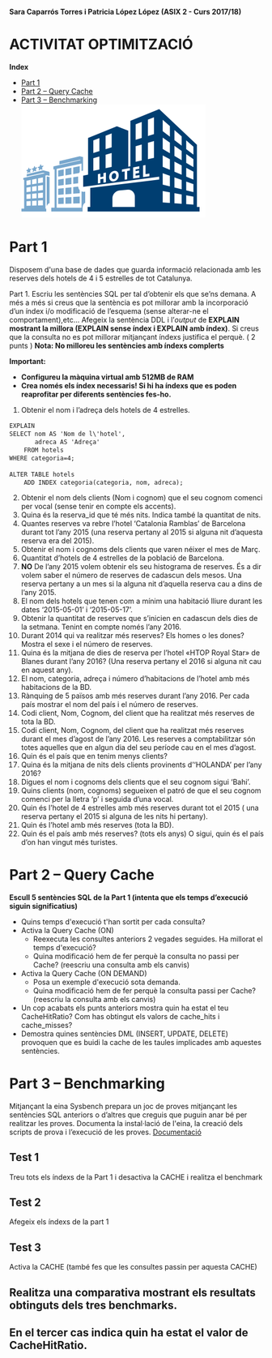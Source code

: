 **Sara Caparrós Torres i Patricia López López (ASIX 2 - Curs 2017/18)**  
# ACTIVITAT OPTIMITZACIÓ #
**Index**  
* [Part 1](#part-1)  
* [Part 2 – Query Cache](#part-2--query-cache)  
* [Part 3 – Benchmarking](#part-3--benchmarking)  
![Hotels][hotel]
# Part 1
Disposem d'una base de dades que guarda informació relacionada amb les reserves dels hotels de 4 i 5 estrelles de tot Catalunya.  

Part 1. Escriu les sentències SQL per tal d’obtenir els que se’ns demana. A més a més si creus que la sentència es pot millorar amb la incorporació d’un índex i/o modificació de l’esquema (sense alterar-ne el comportament),etc... Afegeix la sentència DDL i l’_output_ de **EXPLAIN mostrant la millora (EXPLAIN sense índex i EXPLAIN amb índex)**. Si creus que la consulta no es pot millorar mitjançant índexs justifica el perquè. ( 2 punts )
**Nota: No milloreu les sentències amb índexs complerts**

**Important:**
* **Configureu la màquina virtual amb 512MB de RAM**
* **Crea només els índex necessaris! Si hi ha índexs que es poden reaprofitar per diferents sentències fes-ho.**

1. Obtenir el nom i l’adreça dels hotels de 4 estrelles.
```
EXPLAIN 
SELECT nom AS 'Nom de l\'hotel', 
	   adreca AS 'Adreça' 
	FROM hotels 
WHERE categoria=4;

ALTER TABLE hotels
	ADD INDEX categoria(categoria, nom, adreca);
```
2. Obtenir el nom dels clients (Nom i cognom) que el seu cognom comenci per vocal (sense tenir en compte els accents).
3. Quina és la reserva_id que té més nits. Indica també la quantitat de nits.
4. Quantes reserves va rebre l’hotel ‘Catalonia Ramblas’ de Barcelona durant tot  l’any 2015 (una reserva pertany al 2015 si alguna nit d’aquesta reserva era del 2015).
5. Obtenir el nom i cognoms dels clients que varen néixer el mes de Març.
6. Quantitat d’hotels de 4 estrelles de la població de Barcelona.
7. **NO** De l’any 2015 volem obtenir els seu histograma de reserves. És a dir volem saber el número de reserves de cadascun dels mesos. Una reserva pertany a un mes si la alguna nit d’aquella reserva cau a dins de l’any 2015.
8. El nom dels hotels que tenen com a mínim una habitació lliure durant les dates ‘2015-05-01’ i ‘2015-05-17’.
9. Obtenir la quantitat de reserves que s’inicien en cadascun dels dies de la setmana. Tenint en compte només l’any 2016.
10. Durant 2014 qui va realitzar més reserves? Els homes o les dones? Mostra el sexe i el número de reserves.
11. Quina és la mitjana de dies de reserva per l’hotel «HTOP Royal Star» de Blanes durant l’any 2016? (Una reserva pertany el 2016 si alguna nit cau en aquest any).
12. El nom, categoria, adreça i número d’habitacions de l’hotel amb més habitacions de la BD.
13. Rànquing de 5 països amb més reserves durant l’any 2016. Per cada país mostrar el nom del país i el número de reserves.
14. Codi client, Nom, Cognom, del client que ha realitzat més reserves de tota la BD.
15. Codi client, Nom, Cognom, del client que ha realitzat més reserves durant el mes d’agost de l’any 2016. Les reserves a comptabilitzar són totes aquelles que en algun dia del seu període cau en el mes d’agost.
16. Quin és el país que en tenim menys clients?
17. Quina és la mitjana de nits dels clients provinents d’‘HOLANDA’ per l’any 2016?
18. Digues el nom i cognoms dels clients que el seu cognom sigui ‘Bahi’.
19. Quins clients (nom, cognoms) segueixen el patró de que el seu cognom comenci per la lletra ‘p’  i seguida d’una vocal.
20. Quin és l’hotel de 4 estrelles amb més reserves durant tot el 2015 ( una reserva pertany el 2015 si alguna de les nits hi pertany).
21. Quin és l’hotel amb més reserves (tota la BD).
22. Quin és el país amb més reserves? (tots els anys) O sigui, quin és el país d’on han vingut més turistes.


# Part 2 – Query Cache
**Escull 5 sentències SQL de la Part 1 (intenta que els temps d’execució siguin significatius)**
* Quins temps d'execució t'han sortit per cada consulta?
* Activa la Query Cache (ON)
    - Reexecuta les consultes anteriors 2 vegades seguides. Ha millorat el temps d'execució?
    - Quina modificació hem de fer perquè la consulta no passi per Cache? (reescriu una consulta amb els canvis)
* Activa la Query Cache (ON DEMAND)
    - Posa un exemple d'execució sota demanda.
    - Quina modificació hem de fer perquè la consulta passi per Cache?(reescriu la consulta amb els canvis)
* Un cop acabats els punts anteriors mostra quin ha estat el teu CacheHitRatio? Com has obtingut els valors de cache_hits i cache_misses?
* Demostra quines sentències DML (INSERT, UPDATE, DELETE) provoquen que es buidi la cache de les taules implicades amb aquestes sentències.


# Part 3 – Benchmarking
Mitjançant la eina Sysbench prepara un joc de proves mitjançant les sentències SQL anteriors o d’altres que creguis que puguin anar bé per realitzar les proves.
Documenta la instal·lació de l'eina, la creació dels scripts de prova i l’execució de les proves.
[Documentació](https://www.howtoforge.com/how-to-benchmark-your-system-cpu-file-io-mysql-with-sysbench)  
## Test 1
Treu tots els índexs de la Part 1 i desactiva la CACHE i realitza el benchmark
## Test 2
Afegeix els índexs de  la part 1
## Test 3
Activa la CACHE (també fes que les consultes passin per aquesta CACHE)
## Realitza una comparativa mostrant els resultats obtinguts dels tres benchmarks.
## En el tercer cas indica quin ha estat el valor de CacheHitRatio.


[hotel]: imgs/hotel.png
